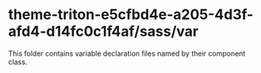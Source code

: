 # theme-triton-e5cfbd4e-a205-4d3f-afd4-d14fc0c1f4af/sass/var

This folder contains variable declaration files named by their component class.

